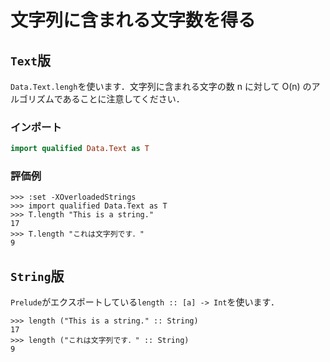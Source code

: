文字列に含まれる文字数を得る
============================

## ``Text``版

``Data.Text.lengh``を使います．文字列に含まれる文字の数 n に対して O(n) のアルゴリズムであることに注意してください．

### インポート

```haskell
import qualified Data.Text as T
```

### 評価例

```
>>> :set -XOverloadedStrings
>>> import qualified Data.Text as T
>>> T.length "This is a string."
17
>>> T.length "これは文字列です．"
9
```

## ``String``版

``Prelude``がエクスポートしている``length :: [a] -> Int``を使います．

```
>>> length ("This is a string." :: String)
17
>>> length ("これは文字列です．" :: String)
9
```


